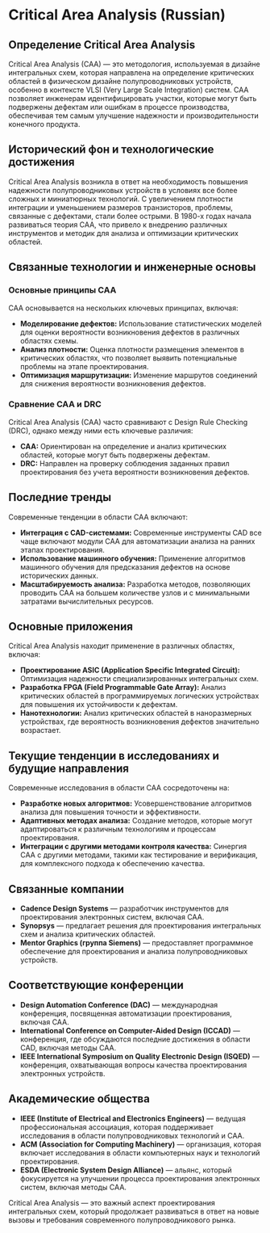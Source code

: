# Critical Area Analysis (Russian)

## Определение Critical Area Analysis

Critical Area Analysis (CAA) — это методология, используемая в дизайне интегральных схем, которая направлена на определение критических областей в физическом дизайне полупроводниковых устройств, особенно в контексте VLSI (Very Large Scale Integration) систем. CAA позволяет инженерам идентифицировать участки, которые могут быть подвержены дефектам или ошибкам в процессе производства, обеспечивая тем самым улучшение надежности и производительности конечного продукта.

## Исторический фон и технологические достижения

Critical Area Analysis возникла в ответ на необходимость повышения надежности полупроводниковых устройств в условиях все более сложных и миниатюрных технологий. С увеличением плотности интеграции и уменьшением размеров транзисторов, проблемы, связанные с дефектами, стали более острыми. В 1980-х годах начала развиваться теория CAA, что привело к внедрению различных инструментов и методик для анализа и оптимизации критических областей.

## Связанные технологии и инженерные основы

### Основные принципы CAA

CAA основывается на нескольких ключевых принципах, включая:

- **Моделирование дефектов:** Использование статистических моделей для оценки вероятности возникновения дефектов в различных областях схемы.
- **Анализ плотности:** Оценка плотности размещения элементов в критических областях, что позволяет выявить потенциальные проблемы на этапе проектирования.
- **Оптимизация маршрутизации:** Изменение маршрутов соединений для снижения вероятности возникновения дефектов.

### Сравнение CAA и DRC

Critical Area Analysis (CAA) часто сравнивают с Design Rule Checking (DRC), однако между ними есть ключевые различия:

- **CAA:** Ориентирован на определение и анализ критических областей, которые могут быть подвержены дефектам.
- **DRC:** Направлен на проверку соблюдения заданных правил проектирования без учета вероятности возникновения дефектов.

## Последние тренды

Современные тенденции в области CAA включают:

- **Интеграция с CAD-системами:** Современные инструменты CAD все чаще включают модули CAA для автоматизации анализа на ранних этапах проектирования.
- **Использование машинного обучения:** Применение алгоритмов машинного обучения для предсказания дефектов на основе исторических данных.
- **Масштабируемость анализа:** Разработка методов, позволяющих проводить CAA на большем количестве узлов и с минимальными затратами вычислительных ресурсов.

## Основные приложения

Critical Area Analysis находит применение в различных областях, включая:

- **Проектирование ASIC (Application Specific Integrated Circuit):** Оптимизация надежности специализированных интегральных схем.
- **Разработка FPGA (Field Programmable Gate Array):** Анализ критических областей в программируемых логических устройствах для повышения их устойчивости к дефектам.
- **Нанотехнологии:** Анализ критических областей в наноразмерных устройствах, где вероятность возникновения дефектов значительно возрастает.

## Текущие тенденции в исследованиях и будущие направления

Современные исследования в области CAA сосредоточены на:

- **Разработке новых алгоритмов:** Усовершенствование алгоритмов анализа для повышения точности и эффективности.
- **Адаптивных методах анализа:** Создание методов, которые могут адаптироваться к различным технологиям и процессам проектирования.
- **Интеграции с другими методами контроля качества:** Синергия CAA с другими методами, такими как тестирование и верификация, для комплексного подхода к обеспечению качества.

## Связанные компании

- **Cadence Design Systems** — разработчик инструментов для проектирования электронных систем, включая CAA.
- **Synopsys** — предлагает решения для проектирования интегральных схем и анализа критических областей.
- **Mentor Graphics (группа Siemens)** — предоставляет программное обеспечение для проектирования и анализа полупроводниковых устройств.

## Соответствующие конференции

- **Design Automation Conference (DAC)** — международная конференция, посвященная автоматизации проектирования, включая CAA.
- **International Conference on Computer-Aided Design (ICCAD)** — конференция, где обсуждаются последние достижения в области CAD, включая методы CAA.
- **IEEE International Symposium on Quality Electronic Design (ISQED)** — конференция, охватывающая вопросы качества проектирования электронных устройств.

## Академические общества

- **IEEE (Institute of Electrical and Electronics Engineers)** — ведущая профессиональная ассоциация, которая поддерживает исследования в области полупроводниковых технологий и CAA.
- **ACM (Association for Computing Machinery)** — организация, которая включает исследования в области компьютерных наук и технологий проектирования.
- **ESDA (Electronic System Design Alliance)** — альянс, который фокусируется на улучшении процесса проектирования электронных систем, включая методы CAA.

Critical Area Analysis — это важный аспект проектирования интегральных схем, который продолжает развиваться в ответ на новые вызовы и требования современного полупроводникового рынка.